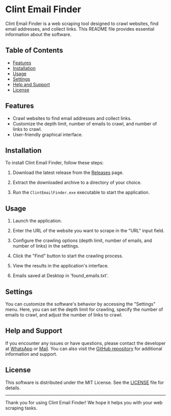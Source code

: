 # Clint Email Finder

Clint Email Finder is a web scraping tool designed to crawl websites, find email addresses, and collect links. This README file provides essential information about the software.

## Table of Contents

- [Features](#features)
- [Installation](#installation)
- [Usage](#usage)
- [Settings](#settings)
- [Help and Support](#help-and-support)
- [License](#license)

## Features

- Crawl websites to find email addresses and collect links.
- Customize the depth limit, number of emails to crawl, and number of links to crawl.
- User-friendly graphical interface.

## Installation

To install Clint Email Finder, follow these steps:

1. Download the latest release from the [Releases](https://github.com/FahadAliChheena/CEF/releases/) page.

2. Extract the downloaded archive to a directory of your choice.

3. Run the `ClintEmailFinder.exe` executable to start the application.

## Usage

1. Launch the application.

2. Enter the URL of the website you want to scrape in the "URL" input field.

3. Configure the crawling options (depth limit, number of emails, and number of links) in the settings.

4. Click the "Find" button to start the crawling process.

5. View the results in the application's interface.

6. Emails saved at Desktop in 'found_emails.txt'.

## Settings

You can customize the software's behavior by accessing the "Settings" menu. Here, you can set the depth limit for crawling, specify the number of emails to crawl, and adjust the number of links to crawl.

## Help and Support

If you encounter any issues or have questions, please contact the developer at [WhatsApp](https://wa.me/923032602607) or [Mail](mailto:fahadli0839@outlook.com). You can also visit the [GitHub repository](https://github.com/FahadAliChheena/CEF) for additional information and support.

## License

This software is distributed under the MIT License. See the [LICENSE](License.txt) file for details.

---

Thank you for using Clint Email Finder! We hope it helps you with your web scraping tasks.
